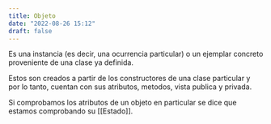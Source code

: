```yaml
---
title: Objeto
date: "2022-08-26 15:12"
draft: false
---
```

Es una instancia (es decir, una ocurrencia particular) o un ejemplar concreto proveniente de una clase ya definida. 

Estos son creados a partir de los constructores de una clase particular y por lo tanto, cuentan con sus atributos, metodos, vista publica y privada.

Si comprobamos los atributos de un objeto en particular se dice que estamos comprobando su [[Estado]].